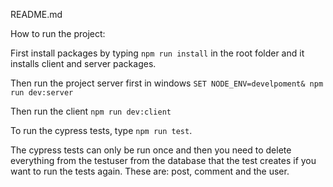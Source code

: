 README.md

How to run the project:

First install packages by typing `npm run install` in the root folder and it installs client and server packages.

Then run the project server first in windows `SET NODE_ENV=develpoment& npm run dev:server`

Then run the client `npm run dev:client`

To run the cypress tests, type `npm run test`. 

The cypress tests can only be run once and then you need to delete everything from the testuser from the database that the test creates if you want to run the tests again. These are: post, comment and the user.
